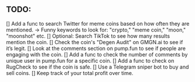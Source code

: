## TODO:

[] Add a func to search Twitter for meme coins based on how often they are mentioned. -> Funny keywords to look for: "crypto," "meme coin," "moon," "moonshot" etc.
[] Optional: Search TikTok to see how many results mention the coin.
[] Check the coin's "Degen Audit" on GMGN.ai to see if it’s legit.
[] Look at the comments section on pump.fun to see if people are engaging with the coin.
[] Add a func to check the number of comments by unique user in pump.fun for a specific coin.
[] Add a func to check on RugCheck to see if the coin is safe.
[] Use a Telegram sniper bot to buy and sell coins.
[] Keep track of your total profit over time.

